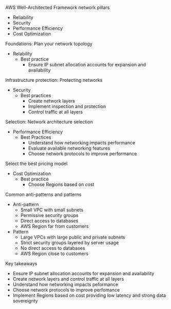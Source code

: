 AWS Well-Architected Framework network pillars 
- Reliability 
- Security 
- Performance Efficiency 
- Cost Optimization 

Foundations: Plan your network topology 
- Relability 
	- Best practice 
		- Ensure IP subnet allocation accounts for expansion and availability 

Infrastructure protection: Protecting networks
- Security 
	- Best practices 
		- Create network layers 
		- Implement inspection and protection 
		- Control traffic at all layers 

Selection: Network architecture selection 
- Performance Efficiency 
	- Best Practices
		- Understand how networking impacts performance 
		- Evaluate available networking features 
		- Choose network protocols to improve performance

Select the best pricing model 
- Cost Optimization 
	- Best practice 
		- Choose Regions based on cost 

Common anti-patterns and patterns
- Anti-pattern
	- Small VPC with small subnets 
	- Permissive security groups 
	- Direct access to databases 
	- AWS Region far from customers 
- Pattern 
	- Large VPCs with large public and private subnets 
	- Strict security groups layered by server usage 
	- No direct access to databases 
	- AWS Region close to customers 

Key takeaways 
- Ensure IP subnet allocation accounts for expansion and availability 
- Create network layers and control traffic at all layers
- Understand how networking impacts peformance 
- Choose network protocols to improve perfomance 
- Implement Regions based on cost providing low latency and strong data sovereignty 

